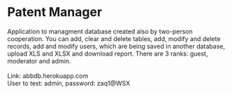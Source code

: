 <h1>Patent Manager</h1>
Application to managment database created also by two-person cooperation. You can add, clear and delete tables, add, modify and delete records, add and modify users, which are being saved in another database, upload XLS and XLSX and download report. There are 3 ranks: guest, moderator and admin.
<br><br>
Link: abbdb.herokuapp.com <br>
User to test: admin, password: zaq1@WSX
